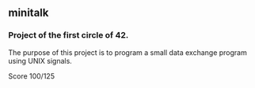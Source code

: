 ## minitalk
### Project of the first circle of 42. 
<p> The purpose of this project is to program a small data exchange program using UNIX signals. </p>
<p> Score 100/125</p>

